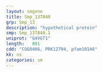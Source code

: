 ```yaml
---
layout: smgene
title: Smp_137840
grp: Smp_13
description: "hypothetical protein"
smp: Smp_137840.1
uniprot: "G4VGT1"
length:   891
cdd: "COG0466, PRK12704, pfam10146"
kk: ns
categories: sm
---
```

